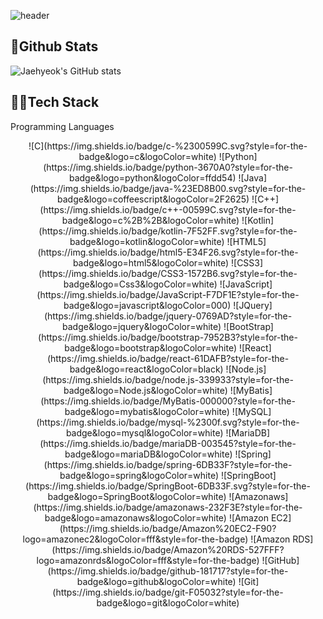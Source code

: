 ![header](https://capsule-render.vercel.app/api?type=waving&color=ABF200&height=300&section=header&text=JaeHyeokee✨&fontSize=90)
## 🏃Github Stats
![Jaehyeok's GitHub stats](https://github-readme-stats.vercel.app/api?username=JaeHyeokee&show_icons=true&theme=great-gatsby&count_private=true)
## 👨‍💻Tech Stack
Programming Languages
<div style="text-align: center">
  ![C](https://img.shields.io/badge/c-%2300599C.svg?style=for-the-badge&logo=c&logoColor=white)
  ![Python](https://img.shields.io/badge/python-3670A0?style=for-the-badge&logo=python&logoColor=ffdd54)
  ![Java](https://img.shields.io/badge/java-%23ED8B00.svg?style=for-the-badge&logo=coffeescript&logoColor=2F2625)
  ![C++](https://img.shields.io/badge/c++-00599C.svg?style=for-the-badge&logo=c%2B%2B&logoColor=white)
  ![Kotlin](https://img.shields.io/badge/kotlin-7F52FF.svg?style=for-the-badge&logo=kotlin&logoColor=white)
  ![HTML5](https://img.shields.io/badge/html5-E34F26.svg?style=for-the-badge&logo=html5&logoColor=white)
  ![CSS3](https://img.shields.io/badge/CSS3-1572B6.svg?style=for-the-badge&logo=Css3&logoColor=white)
  ![JavaScript](https://img.shields.io/badge/JavaScript-F7DF1E?style=for-the-badge&logo=javascript&logoColor=000)
  ![JQuery](https://img.shields.io/badge/jquery-0769AD?style=for-the-badge&logo=jquery&logoColor=white)
  ![BootStrap](https://img.shields.io/badge/bootstrap-7952B3?style=for-the-badge&logo=bootstrap&logoColor=white)
  ![React](https://img.shields.io/badge/react-61DAFB?style=for-the-badge&logo=react&logoColor=black)
  ![Node.js](https://img.shields.io/badge/node.js-339933?style=for-the-badge&logo=Node.js&logoColor=white)
  ![MyBatis](https://img.shields.io/badge/MyBatis-000000?style=for-the-badge&logo=mybatis&logoColor=white)
  ![MySQL](https://img.shields.io/badge/mysql-%2300f.svg?style=for-the-badge&logo=mysql&logoColor=white)
  ![MariaDB](https://img.shields.io/badge/mariaDB-003545?style=for-the-badge&logo=mariaDB&logoColor=white)
  ![Spring](https://img.shields.io/badge/spring-6DB33F?style=for-the-badge&logo=spring&logoColor=white)
  ![SpringBoot](https://img.shields.io/badge/SpringBoot-6DB33F.svg?style=for-the-badge&logo=SpringBoot&logoColor=white)
  ![Amazonaws](https://img.shields.io/badge/amazonaws-232F3E?style=for-the-badge&logo=amazonaws&logoColor=white)
  ![Amazon EC2](https://img.shields.io/badge/Amazon%20EC2-F90?logo=amazonec2&logoColor=fff&style=for-the-badge)
  ![Amazon RDS](https://img.shields.io/badge/Amazon%20RDS-527FFF?logo=amazonrds&logoColor=fff&style=for-the-badge)
  ![GitHub](https://img.shields.io/badge/github-181717?style=for-the-badge&logo=github&logoColor=white)
  ![Git](https://img.shields.io/badge/git-F05032?style=for-the-badge&logo=git&logoColor=white)
  
</div>
